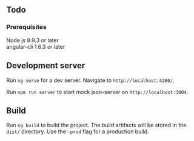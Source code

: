## Todo

### Prerequisites
Node.js 8.9.3 or later      
angular-cli 1.6.3 or later     

## Development server

Run `ng serve` for a dev server. Navigate to `http://localhost:4200/`.       

Run `npm run server` to start mock json-server on `http://localhost:3004`.     

## Build

Run `ng build` to build the project. The build artifacts will be stored in the `dist/` directory. Use the `-prod` flag for a production build.

